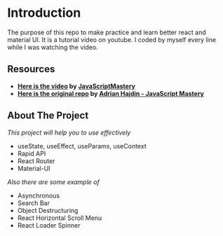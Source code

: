 # Introduction

The purpose of this repo to make practice and learn better react and material UI. It is a tutorial video on youtube. I coded by myself every line while I was watching the video.

## Resources

- **[Here is the video](https://www.youtube.com/watch?v=KBpoBc98BwM) by [JavaScriptMastery](https://www.youtube.com/c/JavaScriptMastery)**
- **[Here is the original repo](https://github.com/adrianhajdin/project_fitness_app) by [Adrian Hajdin - JavaScript Mastery](https://github.com/adrianhajdin)**

## About The Project

*This project will help you to use effectively*

- useState, useEffect, useParams, useContext
- Rapid API
- React Router
- Material-UI

*Also there are some example of*

- Asynchronous
- Search Bar
- Object Destructuring
- React Horizontal Scroll Menu
- React Loader Spinner